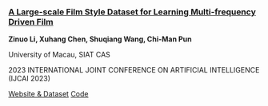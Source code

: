 ### [A Large-scale Film Style Dataset for Learning Multi-frequency Driven Film](https://arxiv.org/abs/2301.08880)

__Zinuo Li, Xuhang Chen, Shuqiang Wang, Chi-Man Pun__

University of Macau, SIAT CAS

2023 INTERNATIONAL JOINT CONFERENCE ON ARTIFICIAL INTELLIGENCE (IJCAI 2023)

[Website & Dataset](https://cxh-research.github.io/FilmNet/) [Code](https://github.com/CXH-Research/FilmNet)
